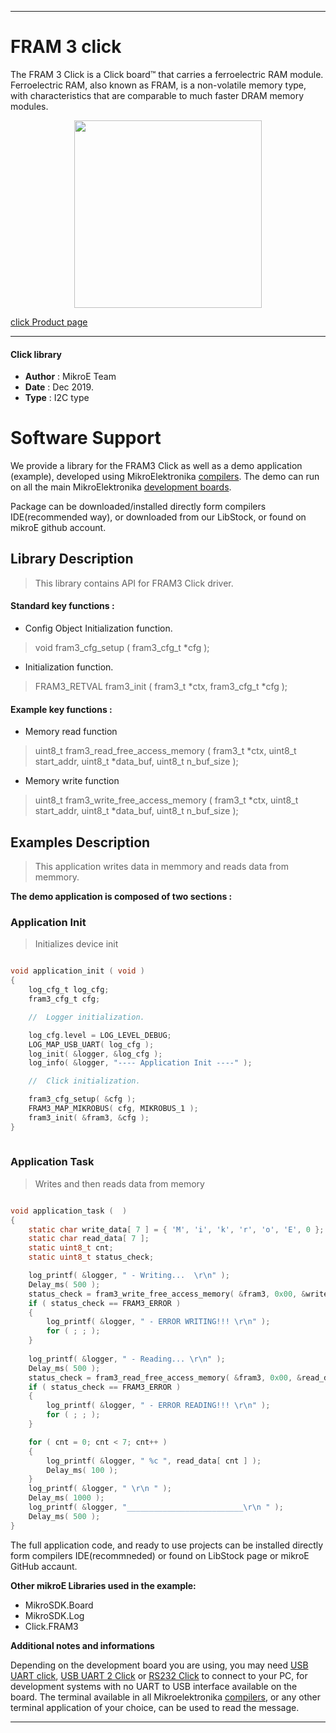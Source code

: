 
---
# FRAM 3 click

The FRAM 3 Click is a Click board™ that carries a ferroelectric RAM module. Ferroelectric RAM, also known as FRAM, is a non-volatile memory type, with characteristics that are comparable to much faster DRAM memory modules. 

<p align="center">
  <img src="https://download.mikroe.com/images/click_for_ide/fram3_click.png" height=300px>
</p>

[click Product page](https://www.mikroe.com/fram-3-click)

---


#### Click library 

- **Author**        : MikroE Team
- **Date**          : Dec 2019.
- **Type**          : I2C type


# Software Support

We provide a library for the FRAM3 Click 
as well as a demo application (example), developed using MikroElektronika 
[compilers](https://shop.mikroe.com/compilers). 
The demo can run on all the main MikroElektronika [development boards](https://shop.mikroe.com/development-boards).

Package can be downloaded/installed directly form compilers IDE(recommended way), or downloaded from our LibStock, or found on mikroE github account. 

## Library Description

> This library contains API for FRAM3 Click driver.

#### Standard key functions :

- Config Object Initialization function.
> void fram3_cfg_setup ( fram3_cfg_t *cfg ); 
 
- Initialization function.
> FRAM3_RETVAL fram3_init ( fram3_t *ctx, fram3_cfg_t *cfg );


#### Example key functions :

- Memory read function
> uint8_t fram3_read_free_access_memory ( fram3_t *ctx, uint8_t start_addr, uint8_t *data_buf, uint8_t n_buf_size );
 
- Memory write function
> uint8_t fram3_write_free_access_memory ( fram3_t *ctx, uint8_t start_addr, uint8_t *data_buf, uint8_t n_buf_size );

## Examples Description

> This application writes data in memmory and reads data from memmory.

**The demo application is composed of two sections :**

### Application Init 

> Initializes device init

```c

void application_init ( void )
{
    log_cfg_t log_cfg;
    fram3_cfg_t cfg;

    //  Logger initialization.

    log_cfg.level = LOG_LEVEL_DEBUG;
    LOG_MAP_USB_UART( log_cfg );
    log_init( &logger, &log_cfg );
    log_info( &logger, "---- Application Init ----" );

    //  Click initialization.

    fram3_cfg_setup( &cfg );
    FRAM3_MAP_MIKROBUS( cfg, MIKROBUS_1 );
    fram3_init( &fram3, &cfg );
}
  
```

### Application Task

> Writes and then reads data from memory

```c

void application_task (  )
{
    static char write_data[ 7 ] = { 'M', 'i', 'k', 'r', 'o', 'E', 0 };
    static char read_data[ 7 ];
    static uint8_t cnt;
    static uint8_t status_check;

    log_printf( &logger, " - Writing...  \r\n" );
    Delay_ms( 500 );
    status_check = fram3_write_free_access_memory( &fram3, 0x00, &write_data[ 0 ], 7 );
    if ( status_check == FRAM3_ERROR )
    {
        log_printf( &logger, " - ERROR WRITING!!! \r\n" );
        for ( ; ; );
    }
    
    log_printf( &logger, " - Reading... \r\n" );
    Delay_ms( 500 );
    status_check = fram3_read_free_access_memory( &fram3, 0x00, &read_data[ 0 ], 7 );
    if ( status_check == FRAM3_ERROR )
    {
        log_printf( &logger, " - ERROR READING!!! \r\n" );
        for ( ; ; );
    }

    for ( cnt = 0; cnt < 7; cnt++ )
    {
        log_printf( &logger, " %c ", read_data[ cnt ] );
        Delay_ms( 100 );
    }
    log_printf( &logger, " \r\n " );
    Delay_ms( 1000 );
    log_printf( &logger, "__________________________\r\n " );
    Delay_ms( 500 );
} 

```

The full application code, and ready to use projects can be  installed directly form compilers IDE(recommneded) or found on LibStock page or mikroE GitHub accaunt.

**Other mikroE Libraries used in the example:** 

- MikroSDK.Board
- MikroSDK.Log
- Click.FRAM3

**Additional notes and informations**

Depending on the development board you are using, you may need 
[USB UART click](https://shop.mikroe.com/usb-uart-click), 
[USB UART 2 Click](https://shop.mikroe.com/usb-uart-2-click) or 
[RS232 Click](https://shop.mikroe.com/rs232-click) to connect to your PC, for 
development systems with no UART to USB interface available on the board. The 
terminal available in all Mikroelektronika 
[compilers](https://shop.mikroe.com/compilers), or any other terminal application 
of your choice, can be used to read the message.



---
